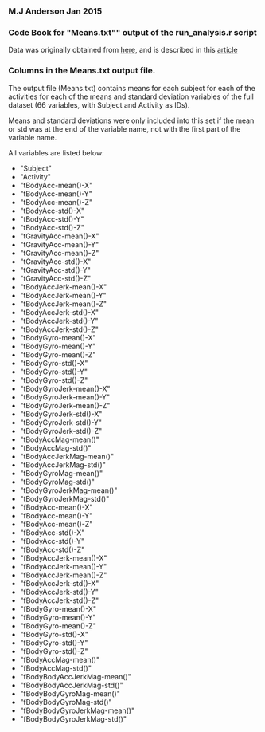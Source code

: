 <h3>M.J Anderson Jan 2015</h3>

<h3>Code Book for "Means.txt"" output of the run_analysis.r script</h3>

<p>Data was originally obtained from <a href="http://archive.ics.uci.edu/ml/datasets/Human+Activity+Recognition+Using+Smartphones">here</a>, and is described in this <a href="http://www.insideactivitytracking.com/data-science-activity-tracking-and-the-battle-for-the-worlds-top-sports-brand/">article</a></p>

<h3>Columns in the Means.txt output file.</h3>

<p>The output file (Means.txt) contains means for each subject for each of the activities for each of the means and standard deviation variables of the full dataset (66 variables, with Subject and Activity as IDs). </p>

<p>Means and standard deviations were only included into this set if the mean or std was at the end of the variable name, not with the first part of the variable name. </p>

<p>All variables are listed below: </p>

<ul>
<li>"Subject" </li>
<li>"Activity" </li>
<li>"tBodyAcc-mean()-X"</li>
<li>"tBodyAcc-mean()-Y" </li>
<li>"tBodyAcc-mean()-Z" </li>
<li>"tBodyAcc-std()-X"</li>
<li>"tBodyAcc-std()-Y"</li>
<li>"tBodyAcc-std()-Z"</li>
<li>"tGravityAcc-mean()-X"</li>
<li>"tGravityAcc-mean()-Y" </li>
<li>"tGravityAcc-mean()-Z" </li>
<li>"tGravityAcc-std()-X" </li>
<li>"tGravityAcc-std()-Y" </li>
<li>"tGravityAcc-std()-Z" </li>
<li>"tBodyAccJerk-mean()-X" </li>
<li>"tBodyAccJerk-mean()-Y" </li>
<li>"tBodyAccJerk-mean()-Z"</li>
<li>"tBodyAccJerk-std()-X" </li>
<li>"tBodyAccJerk-std()-Y" </li>
<li>"tBodyAccJerk-std()-Z"</li>
<li>"tBodyGyro-mean()-X" </li>
<li>"tBodyGyro-mean()-Y"</li>
<li>"tBodyGyro-mean()-Z"</li>
<li>"tBodyGyro-std()-X" </li>
<li>"tBodyGyro-std()-Y" </li>
<li>"tBodyGyro-std()-Z" </li>
<li>"tBodyGyroJerk-mean()-X" </li>
<li>"tBodyGyroJerk-mean()-Y"</li>
<li>"tBodyGyroJerk-mean()-Z" </li>
<li>"tBodyGyroJerk-std()-X" </li>
<li>"tBodyGyroJerk-std()-Y" </li>
<li>"tBodyGyroJerk-std()-Z" </li>
<li>"tBodyAccMag-mean()" </li>
<li>"tBodyAccMag-std()" </li>
<li>"tBodyAccJerkMag-mean()"</li>
<li>"tBodyAccJerkMag-std()"</li>
<li>"tBodyGyroMag-mean()"</li>
<li>"tBodyGyroMag-std()"</li>
<li>"tBodyGyroJerkMag-mean()" </li>
<li>"tBodyGyroJerkMag-std()" </li>
<li>"fBodyAcc-mean()-X"</li>
<li>"fBodyAcc-mean()-Y"</li>
<li>"fBodyAcc-mean()-Z" </li>
<li>"fBodyAcc-std()-X" </li>
<li>"fBodyAcc-std()-Y" </li>
<li>"fBodyAcc-std()-Z" </li>
<li>"fBodyAccJerk-mean()-X" </li>
<li>"fBodyAccJerk-mean()-Y"</li>
<li>"fBodyAccJerk-mean()-Z"</li>
<li>"fBodyAccJerk-std()-X"</li>
<li>"fBodyAccJerk-std()-Y"</li>
<li>"fBodyAccJerk-std()-Z"</li>
<li>"fBodyGyro-mean()-X"</li>
<li>"fBodyGyro-mean()-Y"</li>
<li>"fBodyGyro-mean()-Z" </li>
<li>"fBodyGyro-std()-X" </li>
<li>"fBodyGyro-std()-Y"</li>
<li>"fBodyGyro-std()-Z"</li>
<li>"fBodyAccMag-mean()" </li>
<li>"fBodyAccMag-std()" </li>
<li>"fBodyBodyAccJerkMag-mean()" </li>
<li>"fBodyBodyAccJerkMag-std()" </li>
<li>"fBodyBodyGyroMag-mean()" </li>
<li>"fBodyBodyGyroMag-std()" </li>
<li>"fBodyBodyGyroJerkMag-mean()" </li>
<li>"fBodyBodyGyroJerkMag-std()"</li>
</ul>
